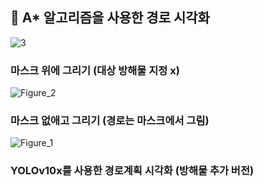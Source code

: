 ## 📖 A* 알고리즘을 사용한 경로 시각화

![3](https://github.com/user-attachments/assets/693ab0fd-3c6e-42d9-98e1-decba9254b09)
### 마스크 위에 그리기 (대상 방해물 지정 x)


![Figure_2](https://github.com/user-attachments/assets/be2dd3d0-2fdd-4ccb-b7f3-109cf7b0e0c9)
### 마스크 없애고 그리기 (경로는 마스크에서 그림)


![Figure_1](https://github.com/user-attachments/assets/3de2463b-71e4-496b-b03b-9ba72999c4e5)
### YOLOv10x를 사용한 경로계획 시각화 (방해물 추가 버전)
